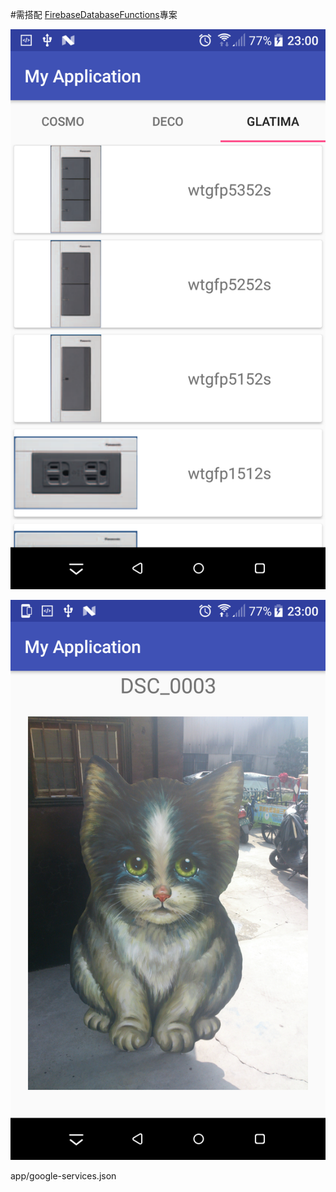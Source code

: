 #需搭配 [FirebaseDatabaseFunctions](https://github.com/ShihJayChuang/FirebaseDatabaseFunctions)專案

![home](https://github.com/ShihJayChuang/MyApplication/blob/master/home.png)

![home](https://github.com/ShihJayChuang/MyApplication/blob/master/SingleImageActivity.png)

app/google-services.json